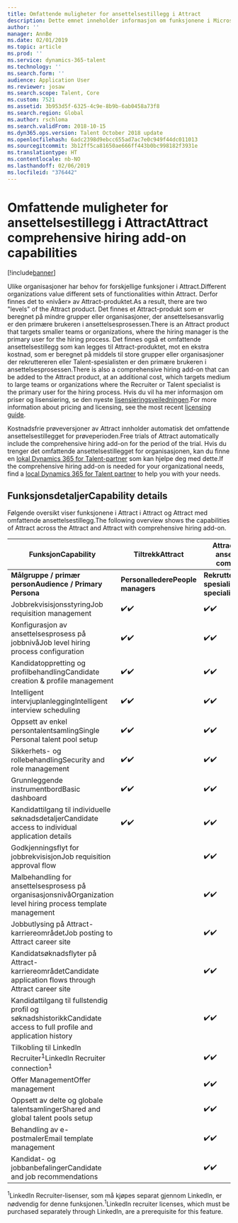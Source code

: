 ```yaml
---
title: Omfattende muligheter for ansettelsestillegg i Attract
description: Dette emnet inneholder informasjon om funksjonene i Microsoft Dynamics 365 for Talent-tillegget Attract med omfattende ansettelse.
author: ''
manager: AnnBe
ms.date: 02/01/2019
ms.topic: article
ms.prod: ''
ms.service: dynamics-365-talent
ms.technology: ''
ms.search.form: ''
audience: Application User
ms.reviewer: josaw
ms.search.scope: Talent, Core
ms.custom: 7521
ms.assetid: 3b953d5f-6325-4c9e-8b9b-6ab0458a73f8
ms.search.region: Global
ms.author: rschloma
ms.search.validFrom: 2018-10-15
ms.dyn365.ops.version: Talent October 2018 update
ms.openlocfilehash: 6adc2398d9ebcc655ad7ac7e0c949f44dc011013
ms.sourcegitcommit: 3b12ff5ca81650ae666ff443b0bc998182f3931e
ms.translationtype: HT
ms.contentlocale: nb-NO
ms.lasthandoff: 02/06/2019
ms.locfileid: "376442"
---
```

# <a name="attract-comprehensive-hiring-add-on-capabilities"></a><span data-ttu-id="63b72-103">Omfattende muligheter for ansettelsestillegg i Attract</span><span class="sxs-lookup"><span data-stu-id="63b72-103">Attract comprehensive hiring add-on capabilities</span></span>

[!include[banner](../includes/banner.md)]

<span data-ttu-id="63b72-104">Ulike organisasjoner har behov for forskjellige funksjoner i Attract.</span><span class="sxs-lookup"><span data-stu-id="63b72-104">Different organizations value different sets of functionalities within Attract.</span></span> <span data-ttu-id="63b72-105">Derfor finnes det to «nivåer» av Attract-produktet.</span><span class="sxs-lookup"><span data-stu-id="63b72-105">As a result, there are two "levels" of the Attract product.</span></span> <span data-ttu-id="63b72-106">Det finnes et Attract-produkt som er beregnet på mindre grupper eller organisasjoner, der ansettelsesansvarlig er den primære brukeren i ansettelsesprosessen.</span><span class="sxs-lookup"><span data-stu-id="63b72-106">There is an Attract product that targets smaller teams or organizations, where the hiring manager is the primary user for the hiring process.</span></span> <span data-ttu-id="63b72-107">Det finnes også et omfattende ansettelsestillegg som kan legges til Attract-produktet, mot en ekstra kostnad, som er beregnet på middels til store grupper eller organisasjoner der rekruttereren eller Talent-spesialisten er den primære brukeren i ansettelsesprosessen.</span><span class="sxs-lookup"><span data-stu-id="63b72-107">There is also a comprehensive hiring add-on that can be added to the Attract product, at an additional cost, which targets medium to large teams or organizations where the Recruiter or Talent specialist is the primary user for the hiring process.</span></span>
<span data-ttu-id="63b72-108">Hvis du vil ha mer informasjon om priser og lisensiering, se den nyeste [lisensieringsveiledningen](https://mbs.microsoft.com/Files/public/365/Dynamics365LicensingGuide.pdf).</span><span class="sxs-lookup"><span data-stu-id="63b72-108">For more information about pricing and licensing, see the most recent [licensing guide](https://mbs.microsoft.com/Files/public/365/Dynamics365LicensingGuide.pdf).</span></span>

<span data-ttu-id="63b72-109">Kostnadsfrie prøveversjoner av Attract innholder automatisk det omfattende ansettelsestillegget for prøveperioden.</span><span class="sxs-lookup"><span data-stu-id="63b72-109">Free trials of Attract automatically include the comprehensive hiring add-on for the period of the trial.</span></span> <span data-ttu-id="63b72-110">Hvis du trenger det omfattende ansettelsestillegget for organisasjonen, kan du finne en [lokal Dynamics 365 for Talent-partner](https://dynamics.microsoft.com/partners/find-a-partner/) som kan hjelpe deg med dette.</span><span class="sxs-lookup"><span data-stu-id="63b72-110">If the comprehensive hiring add-on is needed for your organizational needs, find a [local Dynamics 365 for Talent partner](https://dynamics.microsoft.com/partners/find-a-partner/) to help you with your needs.</span></span>

## <a name="capability-details"></a><span data-ttu-id="63b72-111">Funksjonsdetaljer</span><span class="sxs-lookup"><span data-stu-id="63b72-111">Capability details</span></span>

<span data-ttu-id="63b72-112">Følgende oversikt viser funksjonene i Attract i Attract og Attract med omfattende ansettelsestillegg.</span><span class="sxs-lookup"><span data-stu-id="63b72-112">The following overview shows the capabilities of Attract across the Attract and Attract with comprehensive hiring add-on.</span></span>

| <span data-ttu-id="63b72-113">**Funksjon**</span><span class="sxs-lookup"><span data-stu-id="63b72-113">**Capability**</span></span>                                           | <span data-ttu-id="63b72-114">**Tiltrekk**</span><span class="sxs-lookup"><span data-stu-id="63b72-114">**Attract**</span></span>         | <span data-ttu-id="63b72-115">**Attract med omfattende ansettelse**</span><span class="sxs-lookup"><span data-stu-id="63b72-115">**Attract with comprehensive hiring**</span></span> |
|----------------------------------------------------------|---------------------|---------------------------------------|
| <span data-ttu-id="63b72-116">**Målgruppe / primær** **person**</span><span class="sxs-lookup"><span data-stu-id="63b72-116">**Audience / Primary**  **Persona**</span></span>                      | <span data-ttu-id="63b72-117">**Personalledere**</span><span class="sxs-lookup"><span data-stu-id="63b72-117">**People managers**</span></span> | <span data-ttu-id="63b72-118">**Rekrutterere/Talent-spesialister**</span><span class="sxs-lookup"><span data-stu-id="63b72-118">**Recruiters/Talent specialists**</span></span>    |
| <span data-ttu-id="63b72-119">Jobbrekvisisjonsstyring</span><span class="sxs-lookup"><span data-stu-id="63b72-119">Job requisition management</span></span>                                | <span data-ttu-id="63b72-120">:heavy_check_mark:</span><span class="sxs-lookup"><span data-stu-id="63b72-120">:heavy_check_mark:</span></span>   | <span data-ttu-id="63b72-121">:heavy_check_mark:</span><span class="sxs-lookup"><span data-stu-id="63b72-121">:heavy_check_mark:</span></span>                    |
| <span data-ttu-id="63b72-122">Konfigurasjon av ansettelsesprosess på jobbnivå</span><span class="sxs-lookup"><span data-stu-id="63b72-122">Job level hiring process configuration</span></span>                    | <span data-ttu-id="63b72-123">:heavy_check_mark:</span><span class="sxs-lookup"><span data-stu-id="63b72-123">:heavy_check_mark:</span></span>   | <span data-ttu-id="63b72-124">:heavy_check_mark:</span><span class="sxs-lookup"><span data-stu-id="63b72-124">:heavy_check_mark:</span></span>                    |
| <span data-ttu-id="63b72-125">Kandidatoppretting og profilbehandling</span><span class="sxs-lookup"><span data-stu-id="63b72-125">Candidate creation & profile management</span></span>                  | <span data-ttu-id="63b72-126">:heavy_check_mark:</span><span class="sxs-lookup"><span data-stu-id="63b72-126">:heavy_check_mark:</span></span>   | <span data-ttu-id="63b72-127">:heavy_check_mark:</span><span class="sxs-lookup"><span data-stu-id="63b72-127">:heavy_check_mark:</span></span>                    |
| <span data-ttu-id="63b72-128">Intelligent intervjuplanlegging</span><span class="sxs-lookup"><span data-stu-id="63b72-128">Intelligent interview scheduling</span></span>                         | <span data-ttu-id="63b72-129">:heavy_check_mark:</span><span class="sxs-lookup"><span data-stu-id="63b72-129">:heavy_check_mark:</span></span>  | <span data-ttu-id="63b72-130">:heavy_check_mark:</span><span class="sxs-lookup"><span data-stu-id="63b72-130">:heavy_check_mark:</span></span>                    |
| <span data-ttu-id="63b72-131">Oppsett av enkel persontalentsamling</span><span class="sxs-lookup"><span data-stu-id="63b72-131">Single Personal talent pool setup</span></span>                        | <span data-ttu-id="63b72-132">:heavy_check_mark:</span><span class="sxs-lookup"><span data-stu-id="63b72-132">:heavy_check_mark:</span></span>   | <span data-ttu-id="63b72-133">:heavy_check_mark:</span><span class="sxs-lookup"><span data-stu-id="63b72-133">:heavy_check_mark:</span></span>                    |
| <span data-ttu-id="63b72-134">Sikkerhets- og rollebehandling</span><span class="sxs-lookup"><span data-stu-id="63b72-134">Security and role management</span></span>                              | <span data-ttu-id="63b72-135">:heavy_check_mark:</span><span class="sxs-lookup"><span data-stu-id="63b72-135">:heavy_check_mark:</span></span>   | <span data-ttu-id="63b72-136">:heavy_check_mark:</span><span class="sxs-lookup"><span data-stu-id="63b72-136">:heavy_check_mark:</span></span>                    |
| <span data-ttu-id="63b72-137">Grunnleggende instrumentbord</span><span class="sxs-lookup"><span data-stu-id="63b72-137">Basic dashboard</span></span>                                          | <span data-ttu-id="63b72-138">:heavy_check_mark:</span><span class="sxs-lookup"><span data-stu-id="63b72-138">:heavy_check_mark:</span></span>   | <span data-ttu-id="63b72-139">:heavy_check_mark:</span><span class="sxs-lookup"><span data-stu-id="63b72-139">:heavy_check_mark:</span></span>                    |
| <span data-ttu-id="63b72-140">Kandidattilgang til individuelle søknadsdetaljer</span><span class="sxs-lookup"><span data-stu-id="63b72-140">Candidate access to individual application details</span></span>        | <span data-ttu-id="63b72-141">:heavy_check_mark:</span><span class="sxs-lookup"><span data-stu-id="63b72-141">:heavy_check_mark:</span></span>   | <span data-ttu-id="63b72-142">:heavy_check_mark:</span><span class="sxs-lookup"><span data-stu-id="63b72-142">:heavy_check_mark:</span></span>                    |
| <span data-ttu-id="63b72-143">Godkjenningsflyt for jobbrekvisisjon</span><span class="sxs-lookup"><span data-stu-id="63b72-143">Job requisition approval flow</span></span>                             |                     | <span data-ttu-id="63b72-144">:heavy_check_mark:</span><span class="sxs-lookup"><span data-stu-id="63b72-144">:heavy_check_mark:</span></span>                    |
| <span data-ttu-id="63b72-145">Malbehandling for ansettelsesprosess på organisasjonsnivå</span><span class="sxs-lookup"><span data-stu-id="63b72-145">Organization level hiring process template management</span></span>    |                     | <span data-ttu-id="63b72-146">:heavy_check_mark:</span><span class="sxs-lookup"><span data-stu-id="63b72-146">:heavy_check_mark:</span></span>                    |
| <span data-ttu-id="63b72-147">Jobbutlysing på Attract-karriereområdet</span><span class="sxs-lookup"><span data-stu-id="63b72-147">Job posting to Attract career site</span></span>                       |                     | <span data-ttu-id="63b72-148">:heavy_check_mark:</span><span class="sxs-lookup"><span data-stu-id="63b72-148">:heavy_check_mark:</span></span>                    |
| <span data-ttu-id="63b72-149">Kandidatsøknadsflyter på Attract-karriereområdet</span><span class="sxs-lookup"><span data-stu-id="63b72-149">Candidate application flows through Attract career site</span></span>   |                      | <span data-ttu-id="63b72-150">:heavy_check_mark:</span><span class="sxs-lookup"><span data-stu-id="63b72-150">:heavy_check_mark:</span></span>                    |
| <span data-ttu-id="63b72-151">Kandidattilgang til fullstendig profil og søknadshistorikk</span><span class="sxs-lookup"><span data-stu-id="63b72-151">Candidate access to full profile and application history</span></span> |                     | <span data-ttu-id="63b72-152">:heavy_check_mark:</span><span class="sxs-lookup"><span data-stu-id="63b72-152">:heavy_check_mark:</span></span>                    |
| <span data-ttu-id="63b72-153">Tilkobling til LinkedIn Recruiter<sup>1</sup></span><span class="sxs-lookup"><span data-stu-id="63b72-153">LinkedIn Recruiter connection<sup>1</sup></span></span>                |                     | <span data-ttu-id="63b72-154">:heavy_check_mark:</span><span class="sxs-lookup"><span data-stu-id="63b72-154">:heavy_check_mark:</span></span>                    |
| <span data-ttu-id="63b72-155">Offer Management</span><span class="sxs-lookup"><span data-stu-id="63b72-155">Offer management</span></span>                                         |                     | <span data-ttu-id="63b72-156">:heavy_check_mark:</span><span class="sxs-lookup"><span data-stu-id="63b72-156">:heavy_check_mark:</span></span>                    |
| <span data-ttu-id="63b72-157">Oppsett av delte og globale talentsamlinger</span><span class="sxs-lookup"><span data-stu-id="63b72-157">Shared and global talent pools setup</span></span>                     |                     | <span data-ttu-id="63b72-158">:heavy_check_mark:</span><span class="sxs-lookup"><span data-stu-id="63b72-158">:heavy_check_mark:</span></span>                    |
| <span data-ttu-id="63b72-159">Behandling av e-postmaler</span><span class="sxs-lookup"><span data-stu-id="63b72-159">Email template management</span></span>                                |                     | <span data-ttu-id="63b72-160">:heavy_check_mark:</span><span class="sxs-lookup"><span data-stu-id="63b72-160">:heavy_check_mark:</span></span>                    |
| <span data-ttu-id="63b72-161">Kandidat- og jobbanbefalinger</span><span class="sxs-lookup"><span data-stu-id="63b72-161">Candidate and job recommendations</span></span>                        |                     | <span data-ttu-id="63b72-162">:heavy_check_mark:</span><span class="sxs-lookup"><span data-stu-id="63b72-162">:heavy_check_mark:</span></span>                    |


<span data-ttu-id="63b72-163"><sup>1</sup>LinkedIn Recruiter-lisenser, som må kjøpes separat gjennom LinkedIn, er nødvendig for denne funksjonen.</span><span class="sxs-lookup"><span data-stu-id="63b72-163"><sup>1</sup>LinkedIn recruiter licenses, which must be purchased separately through LinkedIn, are a prerequisite for this feature.</span></span>

